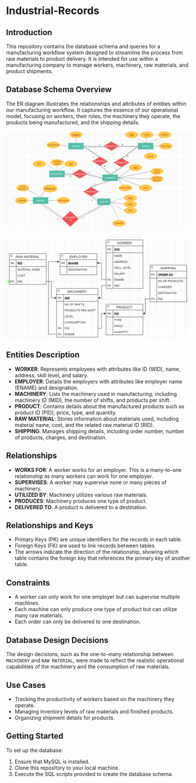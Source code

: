 # Industrial-Records

## Introduction
This repository contains the database schema and queries for a manufacturing workflow system designed to streamline the process from raw materials to product delivery. It is intended for use within a manufacturing company to manage workers, machinery, raw materials, and product shipments.

## Database Schema Overview
The ER diagram illustrates the relationships and attributes of entities within our manufacturing workflow. It captures the essence of our operational model, focusing on workers, their roles, the machinery they operate, the products being manufactured, and the shipping details.

![ER Diagram](https://github.com/AnirudhPI/Industrial-Records/blob/main/ER%20Diagram.png "ER Diagram")

![Relationship Schema](https://github.com/AnirudhPI/Industrial-Records/blob/main/Relationship%20Schema.png "Relationship Schema")

## Entities Description
- **WORKER**: Represents employees with attributes like ID (WID), name, address, skill level, and salary.
- **EMPLOYER**: Details the employers with attributes like employer name (ENAME) and designation.
- **MACHINERY**: Lists the machinery used in manufacturing, including machinery ID (MID), the number of shifts, and products per shift.
- **PRODUCT**: Contains details about the manufactured products such as product ID (PID), price, type, and quantity.
- **RAW MATERIAL**: Stores information about materials used, including material name, cost, and the related raw material ID (RID).
- **SHIPPING**: Manages shipping details, including order number, number of products, charges, and destination.

## Relationships
- **WORKS FOR**: A worker works for an employer. This is a many-to-one relationship as many workers can work for one employer.
- **SUPERVISES**: A worker may supervise none or many pieces of machinery.
- **UTILIZED BY**: Machinery utilizes various raw materials.
- **PRODUCES**: Machinery produces one type of product.
- **DELIVERED TO**: A product is delivered to a destination.

## Relationships and Keys
- Primary Keys (PK) are unique identifiers for the records in each table.
- Foreign Keys (FK) are used to link records between tables.
- The arrows indicate the direction of the relationship, showing which table contains the foreign key that references the primary key of another table.

## Constraints
- A worker can only work for one employer but can supervise multiple machines.
- Each machine can only produce one type of product but can utilize many raw materials.
- Each order can only be delivered to one destination.

## Database Design Decisions
The design decisions, such as the one-to-many relationship between `MACHINERY` and `RAW MATERIAL`, were made to reflect the realistic operational capabilities of the machinery and the consumption of raw materials.

## Use Cases
- Tracking the productivity of workers based on the machinery they operate.
- Managing inventory levels of raw materials and finished products.
- Organizing shipment details for products.

## Getting Started
To set up the database:
1. Ensure that MySQL is installed.
2. Clone this repository to your local machine.
3. Execute the SQL scripts provided to create the database schema.